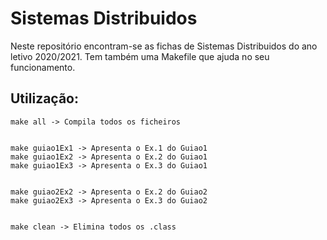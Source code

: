 # Sistemas Distribuidos

 Neste repositório encontram-se as fichas de Sistemas Distribuidos do ano letivo 2020/2021.
 Tem também uma Makefile que ajuda no seu funcionamento.


## Utilização:

```
make all -> Compila todos os ficheiros


make guiao1Ex1 -> Apresenta o Ex.1 do Guiao1
make guiao1Ex2 -> Apresenta o Ex.2 do Guiao1
make guiao1Ex3 -> Apresenta o Ex.3 do Guiao1


make guiao2Ex2 -> Apresenta o Ex.2 do Guiao2
make guiao2Ex3 -> Apresenta o Ex.3 do Guiao2


make clean -> Elimina todos os .class
```

